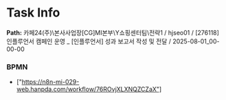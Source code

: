 # Task Info

**Path:** 카페24(주)\본사사업장\[CG]MI본부\Y쇼핑센터팀\전략1 / hjseo01 / [276118] 인플루언서 캠페인 운영 _ [인플루언서] 성과 보고서 작성 및 전달 / 2025-08-01_00-00-00

### BPMN
- ["https://n8n-mi-029-web.hanpda.com/workflow/76ROvjXLXNQZCZaX"]


